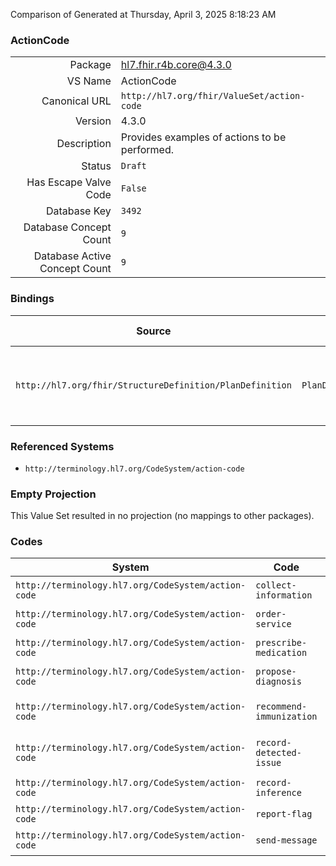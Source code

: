 Comparison of 
Generated at Thursday, April 3, 2025 8:18:23 AM

### ActionCode

|      |     |
| ---: | --- |
| Package | hl7.fhir.r4b.core@4.3.0 |
| VS Name | ActionCode |
| Canonical URL | `http://hl7.org/fhir/ValueSet/action-code` |
| Version | 4.3.0 |
| Description | Provides examples of actions to be performed. |
| Status | `Draft` |
| Has Escape Valve Code | `False` |
| Database Key | `3492` |
| Database Concept Count | `9` |
| Database Active Concept Count | `9` |
### Bindings

| Source | Element | Binding | Strength | Element Short |
| ------ | ------- | ------- | -------- | ------------- |
| `http://hl7.org/fhir/StructureDefinition/PlanDefinition` | `PlanDefinition.action.code` | `http://hl7.org/fhir/ValueSet/action-code` | `Example` | Code representing the meaning of the action or sub-actions |

### Referenced Systems

* `http://terminology.hl7.org/CodeSystem/action-code`
### Empty Projection

This Value Set resulted in no projection (no mappings to other packages).

### Codes

| System | Code | Display |
| ------ | ---- | ------- |
| `http://terminology.hl7.org/CodeSystem/action-code` | `collect-information` | Collect information |
| `http://terminology.hl7.org/CodeSystem/action-code` | `order-service` | Order a service |
| `http://terminology.hl7.org/CodeSystem/action-code` | `prescribe-medication` | Prescribe a medication |
| `http://terminology.hl7.org/CodeSystem/action-code` | `propose-diagnosis` | Propose a diagnosis |
| `http://terminology.hl7.org/CodeSystem/action-code` | `recommend-immunization` | Recommend an immunization |
| `http://terminology.hl7.org/CodeSystem/action-code` | `record-detected-issue` | Record a detected issue |
| `http://terminology.hl7.org/CodeSystem/action-code` | `record-inference` | Record an inference |
| `http://terminology.hl7.org/CodeSystem/action-code` | `report-flag` | Report a flag |
| `http://terminology.hl7.org/CodeSystem/action-code` | `send-message` | Send a message |
